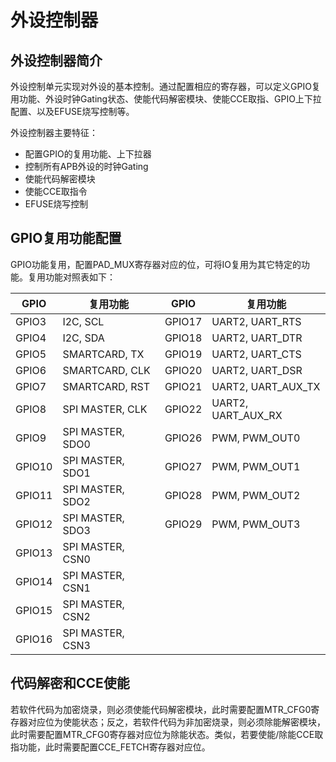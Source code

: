 # 外设控制器

## 外设控制器简介

外设控制单元实现对外设的基本控制。通过配置相应的寄存器，可以定义GPIO复用功能、外设时钟Gating状态、使能代码解密模块、使能CCE取指、GPIO上下拉配置、以及EFUSE烧写控制等。

外设控制器主要特征：

- 配置GPIO的复用功能、上下拉器
- 控制所有APB外设的时钟Gating
- 使能代码解密模块
- 使能CCE取指令
- EFUSE烧写控制

## GPIO复用功能配置

GPIO功能复用，配置PAD_MUX寄存器对应的位，可将IO复用为其它特定的功能。复用功能对照表如下：

| GPIO   | 复用功能         | GPIO   | 复用功能           |
| ------ | ---------------- | ------ | ------------------ |
| GPIO3  | I2C, SCL         | GPIO17 | UART2, UART_RTS    |
| GPIO4  | I2C, SDA         | GPIO18 | UART2, UART_DTR    |
| GPIO5  | SMARTCARD, TX    | GPIO19 | UART2, UART_CTS    |
| GPIO6  | SMARTCARD, CLK   | GPIO20 | UART2, UART_DSR    |
| GPIO7  | SMARTCARD, RST   | GPIO21 | UART2, UART_AUX_TX |
| GPIO8  | SPI MASTER, CLK  | GPIO22 | UART2, UART_AUX_RX |
| GPIO9  | SPI MASTER, SDO0 | GPIO26 | PWM, PWM_OUT0      |
| GPIO10 | SPI MASTER, SDO1 | GPIO27 | PWM, PWM_OUT1      |
| GPIO11 | SPI MASTER, SDO2 | GPIO28 | PWM, PWM_OUT2      |
| GPIO12 | SPI MASTER, SDO3 | GPIO29 | PWM, PWM_OUT3      |
| GPIO13 | SPI MASTER, CSN0 |        |                    |
| GPIO14 | SPI MASTER, CSN1 |        |                    |
| GPIO15 | SPI MASTER, CSN2 |        |                    |
| GPIO16 | SPI MASTER, CSN3 |        |                    |

## 代码解密和CCE使能

若软件代码为加密烧录，则必须使能代码解密模块，此时需要配置MTR_CFG0寄存器对应位为使能状态；反之，若软件代码为非加密烧录，则必须除能解密模块，此时需要配置MTR_CFG0寄存器对应位为除能状态。类似，若要使能/除能CCE取指功能，此时需要配置CCE_FETCH寄存器对应位。